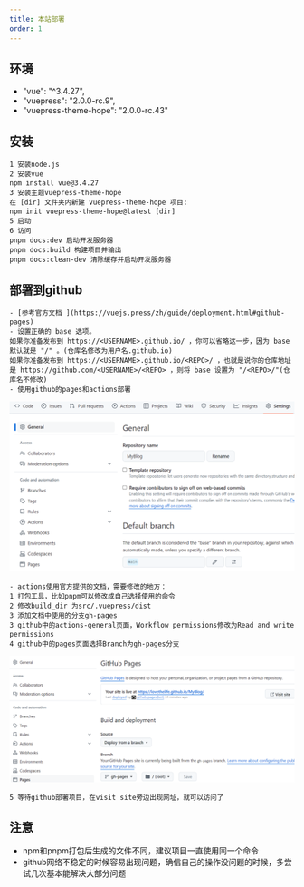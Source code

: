 ```yaml
---
title: 本站部署
order: 1
---
```

## 环境

- "vue": "^3.4.27",
- "vuepress": "2.0.0-rc.9",
- "vuepress-theme-hope": "2.0.0-rc.43"

## 安装

```
1 安装node.js
2 安装vue
npm install vue@3.4.27
3 安装主题vuepress-theme-hope
在 [dir] 文件夹内新建 vuepress-theme-hope 项目:
npm init vuepress-theme-hope@latest [dir]
5 启动
6 访问
pnpm docs:dev 启动开发服务器
pnpm docs:build 构建项目并输出
pnpm docs:clean-dev 清除缓存并启动开发服务器
```
## 部署到github
```
- [参考官方文档 ](https://vuejs.press/zh/guide/deployment.html#github-pages)
- 设置正确的 base 选项。
如果你准备发布到 https://<USERNAME>.github.io/ ，你可以省略这一步，因为 base 默认就是 "/" 。(仓库名修改为用户名.github.io)
如果你准备发布到 https://<USERNAME>.github.io/<REPO>/ ，也就是说你的仓库地址是 https://github.com/<USERNAME>/<REPO> ，则将 base 设置为 "/<REPO>/"(仓库名不修改)
- 使用github的pages和actions部署
```
![alt text](image.png)
```
- actions使用官方提供的文档，需要修改的地方：
1 打包工具，比如pnpm可以修改成自己选择使用的命令
2 修改build_dir 为src/.vuepress/dist
3 添加文档中使用的分支gh-pages
3 github中的actions-general页面，Workflow permissions修改为Read and write permissions
4 github中的pages页面选择Branch为gh-pages分支
```
![alt text](image-1.png)
```
5 等待github部署项目，在visit site旁边出现网址，就可以访问了
```
## 注意
- npm和pnpm打包后生成的文件不同，建议项目一直使用同一个命令
- github网络不稳定的时候容易出现问题，确信自己的操作没问题的时候，多尝试几次基本能解决大部分问题

